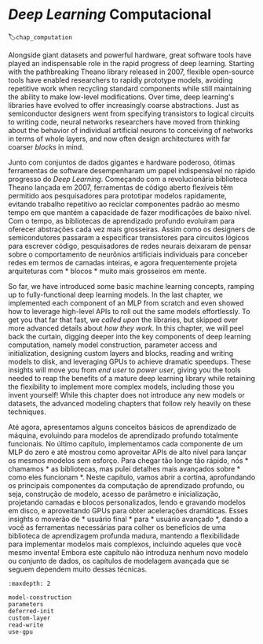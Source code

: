 # *Deep Learning* Computacional
:label:`chap_computation`

Alongside giant datasets and powerful hardware,
great software tools have played an indispensable role
in the rapid progress of deep learning.
Starting with the pathbreaking Theano library released in 2007,
flexible open-source tools have enabled researchers
to rapidly prototype models, avoiding repetitive work
when recycling standard components
while still maintaining the ability to make low-level modifications.
Over time, deep learning's libraries have evolved
to offer increasingly coarse abstractions.
Just as semiconductor designers went from specifying transistors
to logical circuits to writing code,
neural networks researchers have moved from thinking about
the behavior of individual artificial neurons
to conceiving of networks in terms of whole layers,
and now often design architectures with far coarser *blocks* in mind.

Junto com conjuntos de dados gigantes e hardware poderoso,
ótimas ferramentas de software desempenharam um papel indispensável
no rápido progresso do *Deep Learning*.
Começando com a revolucionária biblioteca Theano lançada em 2007,
ferramentas de código aberto flexíveis têm permitido aos pesquisadores
para prototipar modelos rapidamente, evitando trabalho repetitivo
ao reciclar componentes padrão
ao mesmo tempo em que mantém a capacidade de fazer modificações de baixo nível.
Com o tempo, as bibliotecas de aprendizado profundo evoluíram
para oferecer abstrações cada vez mais grosseiras.
Assim como os designers de semicondutores passaram a especificar transistores
para circuitos lógicos para escrever código,
pesquisadores de redes neurais deixaram de pensar sobre
o comportamento de neurônios artificiais individuais
para conceber redes em termos de camadas inteiras,
e agora frequentemente projeta arquiteturas com * blocos * muito mais grosseiros em mente.

So far, we have introduced some basic machine learning concepts,
ramping up to fully-functional deep learning models.
In the last chapter,
we implemented each component of an MLP from scratch
and even showed how to leverage high-level APIs
to roll out the same models effortlessly.
To get you that far that fast, we *called upon* the libraries,
but skipped over more advanced details about *how they work*.
In this chapter, we will peel back the curtain,
digging deeper into the key components of deep learning computation,
namely model construction, parameter access and initialization,
designing custom layers and blocks, reading and writing models to disk,
and leveraging GPUs to achieve dramatic speedups.
These insights will move you from *end user* to *power user*,
giving you the tools needed to reap the benefits
of a mature deep learning library while retaining the flexibility
to implement more complex models, including those you invent yourself!
While this chapter does not introduce any new models or datasets,
the advanced modeling chapters that follow rely heavily on these techniques.

Até agora, apresentamos alguns conceitos básicos de aprendizado de máquina,
evoluindo para modelos de aprendizado profundo totalmente funcionais.
No último capítulo,
implementamos cada componente de um MLP do zero
e até mostrou como aproveitar APIs de alto nível
para lançar os mesmos modelos sem esforço.
Para chegar tão longe tão rápido, nós * chamamos * as bibliotecas,
mas pulei detalhes mais avançados sobre * como eles funcionam *.
Neste capítulo, vamos abrir a cortina,
aprofundando os principais componentes da computação de aprendizado profundo,
ou seja, construção de modelo, acesso de parâmetro e inicialização,
projetando camadas e blocos personalizados, lendo e gravando modelos em disco,
e aproveitando GPUs para obter acelerações dramáticas.
Esses insights o moverão de * usuário final * para * usuário avançado *,
dando a você as ferramentas necessárias para colher os benefícios
de uma biblioteca de aprendizagem profunda madura, mantendo a flexibilidade
para implementar modelos mais complexos, incluindo aqueles que você mesmo inventa!
Embora este capítulo não introduza nenhum novo modelo ou conjunto de dados,
os capítulos de modelagem avançada que se seguem dependem muito dessas técnicas.

```toc
:maxdepth: 2

model-construction
parameters
deferred-init
custom-layer
read-write
use-gpu
```

<!--stackedit_data:
eyJoaXN0b3J5IjpbMjUyMjY3NTg1LC0xNTUxMzM3NzY3XX0=
-->